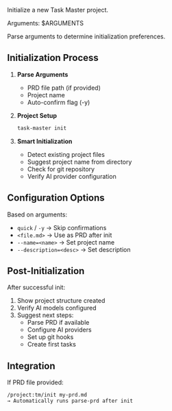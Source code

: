 Initialize a new Task Master project.

Arguments: $ARGUMENTS

Parse arguments to determine initialization preferences.

## Initialization Process

1. **Parse Arguments**
   - PRD file path (if provided)
   - Project name
   - Auto-confirm flag (-y)

2. **Project Setup**
   ```bash
   task-master init
   ```

3. **Smart Initialization**
   - Detect existing project files
   - Suggest project name from directory
   - Check for git repository
   - Verify AI provider configuration

## Configuration Options

Based on arguments:

- `quick` / `-y` → Skip confirmations
- `<file.md>` → Use as PRD after init
- `--name=<name>` → Set project name
- `--description=<desc>` → Set description

## Post-Initialization

After successful init:

1. Show project structure created
2. Verify AI models configured
3. Suggest next steps:
   - Parse PRD if available
   - Configure AI providers
   - Set up git hooks
   - Create first tasks

## Integration

If PRD file provided:

```
/project:tm/init my-prd.md
→ Automatically runs parse-prd after init
```
